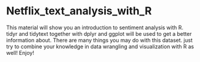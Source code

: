 # Netflix_text_analysis_with_R
This material will show you an introduction to sentiment analysis with R. tidyr and tidytext together with dplyr and ggplot will be used to get a better information about. There are many things you may do with this dataset. just try to combine your knowledge in data wrangling and visualization with R as well! Enjoy! 
